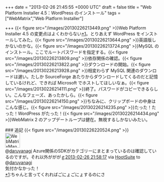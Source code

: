 
+++
date = "2013-02-26 21:45:55 +0000 UTC"
draft = false
title = "Web Platform Installer 4.5：WordPress のインストール"
tags = ["WebMatrix","Web Platform Installer"]

+++
{{< figure src="/images/20130226213449.png"  >}}Web Platform Installer 4.5 の変更点はよくわからない<a href="#f1" name="fn1" title="ちゃんと言ってくれればごにょごにょするのにさ">*1</a>。とりあえず WordPress をインストールしてみた。{{< figure src="/images/20130226213644.png"  >}}英語版しかないのかな。{{< figure src="/images/20130226213724.png"  >}}MySQL のインストール。ここでルートパスワードを指定する。{{< figure src="/images/20130226213809.png"  >}}依存関係の確認。{{< figure src="/images/20130226213822.png"  >}}ダウンロードの開始。{{< figure src="/images/20130226213928.png"  >}}相変わらず MySQL 関連のダウンロードは遅い。たしか SourceForge あたりからダウンロードしてくるのだと記憶しているけれど、できれば Microsoft でホストしてほしいなぁ。{{< figure src="/images/20130226214111.png"  >}}終了。パスワードがコピーできるらしい。こんなフェーズ、あったかしら。{{< figure src="/images/20130226214150.png"  >}}ちなみに、クリップボードの中身はこんな感じ。{{< figure src="/images/20130226214235.png"  >}}たった！たった！WordPress がたった！{{< figure src="/images/20130226214434.png"  >}}WebMatrix 2 のアップデートループは健在。無視するしかないみたい。

<div class="section">
    ### 追記
    {{< figure src="/images/20130226220524.png"  >}}<div class="twitter-detail twitter-detail-left"><div class="twitter-detail-user"><a class="twitter-user-screen-name" href="http://twitter.com/WebMatrixMan"><img src="http://a0.twimg.com/profile_images/3223061420/07ec8d4091b368967f03885f42e9a62f_normal.jpeg" alt="WebMatrixMan" height="48" width="48"/></a></div><div class="twitter-detail-tweet">      @<a class="twitter-user-screen-name" href="http://twitter.com/daruyanagi" target="_top">daruyanagi</a> Azure関係のSDKがカテゴリーにまとまっているのは確認しているのですが。それ以外がががｇ<a href="http://twitter.com/WebMatrixMan/status/306387711563005952" class="twitter-detail-info-permalink"><span class="twitter-detail-info-date">2013-02-26</span> <span class="twitter-detail-info-time">21:58:17</span></a> <span class="twitter-detail-info-source">via <a href="http://www.hootsuite.com" rel="nofollow">HootSuite</a></span> to @<a href="http://twitter.com/daruyanagi/status/306387415373848577" class="twitter-user-screen-name">daruyanagi</a></div></div>気付かなかった！

</div><div class="footnote">
<a href="#fn1" name="f1" class="footnote-number">*1</a><span class="footnote-delimiter">:</span><span class="footnote-text">ちゃんと言ってくれればごにょごにょするのにさ</span>
</div>

